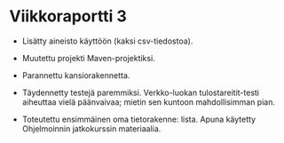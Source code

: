 # Viikkoraportti 3

* Lisätty aineisto käyttöön (kaksi csv-tiedostoa).

* Muutettu projekti Maven-projektiksi.

* Parannettu kansiorakennetta.

* Täydennetty testejä paremmiksi. Verkko-luokan tulostareitit-testi aiheuttaa vielä päänvaivaa; mietin sen kuntoon mahdollisimman pian.

* Toteutettu ensimmäinen oma tietorakenne: lista. Apuna käytetty Ohjelmoinnin jatkokurssin materiaalia.